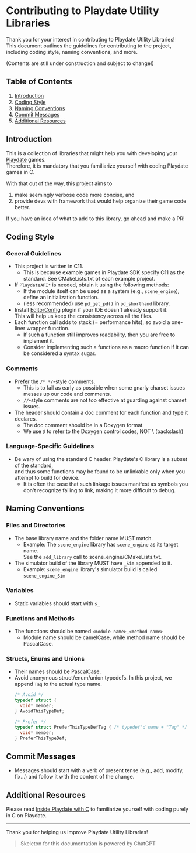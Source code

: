 # Contributing to Playdate Utility Libraries

Thank you for your interest in contributing to Playdate Utility Libraries!  
This document outlines the guidelines for contributing to the project, including coding style, naming conventions, and more.

(Contents are still under construction and subject to change!)

## Table of Contents
1. [Introduction](#introduction)
2. [Coding Style](#coding-style)
3. [Naming Conventions](#naming-conventions)
4. [Commit Messages](#commit-messages)
5. [Additional Resources](#additional-resources)

## Introduction
This is a collection of libraries that might help you with developing your [Playdate](https://play.date) games.  
Therefore, it is mandatory that you familiarize yourself with coding Playdate games in C.

With that out of the way, this project aims to 
1. make seemingly verbose code more concise, and
2. provide devs with framework that would help organize their game code better.

If you have an idea of what to add to this library, go ahead and make a PR!

## Coding Style
### General Guidelines
* This project is written in C11.
  * This is because example games in Playdate SDK specify C11 as the standard. See CMakeLists.txt of each example project.
* If `PlaydateAPI*` is needed, obtain it using the following methods:
  * If the module itself can be used as a system (e.g., `scene_engine`), define an initialization function.
  * (less recommended) use `pd_get_pd()` in `pd_shorthand` library.
* Install [EditorConfig](https://github.com/editorconfig/editorconfig) plugin if your IDE doesn't already support it.  
  This will help us keep the consistency across all the files.
* Each function call adds to stack (= performance hits), so avoid a one-liner wrapper function.
  * If such a function still improves readability, then you are free to implement it.
  * Consider implementing such a functions as a macro function if it can be considered a syntax sugar.

### Comments
* Prefer the `/* */`-style comments.
  * This is to fail as early as possible when some gnarly charset issues messes up our code and comments.
  * `//`-style comments are not too effective at guarding against charset issues.
* The header should contain a doc comment for each function and type it declares.
  * The doc comment should be in a Doxygen format.
  * We use `@` to refer to the Doxygen control codes, NOT \\ (backslash)

### Language-Specific Guidelines
* Be wary of using the standard C header. Playdate's C library is a subset of the standard,  
  and thus some functions may be found to be unlinkable only when you attempt to build for device.
  * It is often the case that such linkage issues manifest as symbols you don't recognize failing to link,
    making it more difficult to debug.


<!-- Placeholder for any language-specific guidelines or best practices. -->

## Naming Conventions
### Files and Directories
* The base library name and the folder name MUST match.
  * Example: The `scene_engine` library has `scene_engine` as its target name.  
    See the `add_library` call to scene_engine/CMakeLists.txt.
* The simulator build of the library MUST have `_Sim` appended to it.
  * Example: `scene_engine` library's simulator build is called `scene_engine_Sim`

### Variables
* Static variables should start with `s_`

### Functions and Methods
* The functions should be named `<module name>_<method name>`
  * Module name should be camelCase, while method name should be PascalCase.

### Structs, Enums and Unions
* Their names should be PascalCase.
* Avoid anonymous struct/enum/union typedefs. In this project, we append `Tag` to the actual type name.
  ```c
  /* Avoid */
  typedef struct {
    void* member;
  } AvoidThisTypeDef;
  
  /* Prefer */
  typedef struct PreferThisTypeDefTag { /* typedef'd name + "Tag" */
    void* member;
  } PreferThisTypeDef;
  ```

## Commit Messages
* Messages should start with a verb of present tense (e.g., add, modify, fix...)
  and follow it with the content of the change.

## Additional Resources
Please read [Inside Playdate with C](https://sdk.play.date/2.5.0/Inside%20Playdate%20with%20C.html)
to familiarize yourself with coding purely in C on Playdate.

---

Thank you for helping us improve Playdate Utility Libraries!

> Skeleton for this documentation is powered by ChatGPT
